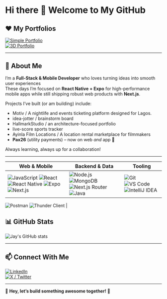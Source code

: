 # Hi there 👋 Welcome to My GitHub

## ❤️️ My Portfolios
[![Simple Portfolio](https://img.shields.io/badge/My_Simple_Portfolio-FF4088?style=for-the-badge)](https://jayempire.vercel.app/)  
[![3D Portfolio](https://img.shields.io/badge/My_3D_Portfolio-6200EA?style=for-the-badge)](https://jayempire-3d.vercel.app/)

---

## 🚀 About Me
I’m a **Full-Stack & Mobile Developer** who loves turning ideas into smooth user experiences  
These days I’m focused on **React Native + Expo** for high-performance mobile apps while still shipping robust web products with **Next.js**.

Projects I’ve built (or am building) include:

- Motiv / A nightlife and events ticketing platform designed for Lagos.  
- idea-jotter / brainstorm board  
- HallmarkStudio / an architecture-focused portfolio  
- live-score sports tracker
- Ayinla Film Locations / A location rental marketplace for filmmakers 
- **Pax26** (utility payments) – now on web *and* app 📱

Always learning, always up for a collaboration!

---

| Web & Mobile                                                                                                                                                                                                                                                                                                                                                                                                                                                                                                                                               | Backend & Data                                                                                                                                                                                                                                                                                                                                                                                                                                       | Tooling                                                                                                                                                                                                                                                                                                                       |
| ---------------------------------------------------------------------------------------------------------------------------------------------------------------------------------------------------------------------------------------------------------------------------------------------------------------------------------------------------------------------------------------------------------------------------------------------------------------------------------------------------------------------------------------------------------- | ---------------------------------------------------------------------------------------------------------------------------------------------------------------------------------------------------------------------------------------------------------------------------------------------------------------------------------------------------------------------------------------------------------------------------------------------------- | ----------------------------------------------------------------------------------------------------------------------------------------------------------------------------------------------------------------------------------------------------------------------------------------------------------------------------- |
| ![JavaScript](https://img.shields.io/badge/JavaScript-F7DF1E?style=for-the-badge\&logo=javascript\&logoColor=black) ![React](https://img.shields.io/badge/React-61DAFB?style=for-the-badge\&logo=react\&logoColor=black) ![React Native](https://img.shields.io/badge/React_Native-61DAFB?style=for-the-badge\&logo=react\&logoColor=black) ![Expo](https://img.shields.io/badge/Expo-000020?style=for-the-badge\&logo=expo\&logoColor=white) ![Next.js](https://img.shields.io/badge/Next.js-000000?style=for-the-badge\&logo=nextdotjs\&logoColor=white) | ![Node.js](https://img.shields.io/badge/Node.js-339933?style=for-the-badge\&logo=nodedotjs\&logoColor=white) ![MongoDB](https://img.shields.io/badge/MongoDB-47A248?style=for-the-badge\&logo=mongodb\&logoColor=white) ![Next.js Router](https://img.shields.io/badge/Next.js_Router-000000?style=for-the-badge\&logo=vercel\&logoColor=white) ![Java](https://img.shields.io/badge/Java-007396?style=for-the-badge\&logo=openjdk\&logoColor=white) | ![Git](https://img.shields.io/badge/Git-F05032?style=for-the-badge\&logo=git\&logoColor=white) ![VS Code](https://img.shields.io/badge/VS_Code-007ACC?style=for-the-badge\&logo=visualstudiocode\&logoColor=white) ![IntelliJ IDEA](https://img.shields.io/badge/IntelliJ_IDEA-FF3058?style=for-the-badge&logo=intellijidea&logoColor=white)
 ![Postman](https://img.shields.io/badge/Postman-FF6C37?style=for-the-badge\&logo=postman\&logoColor=white) ![Thunder Client](https://img.shields.io/badge/Thunder_Client-1F1F1F?style=for-the-badge&logo=thunderclient&logoColor=white)
|



## 📊 GitHub Stats
![Jay's GitHub stats](https://github-readme-stats.vercel.app/api?username=Empire688682&show_icons=true&theme=radical)

---

## 📫 Connect With Me
[![LinkedIn](https://img.shields.io/badge/LinkedIn-0A66C2?style=for-the-badge&logo=linkedin&logoColor=white)](https://www.linkedin.com/in/juwon-asehinde-73b04b268/)  
[![X / Twitter](https://img.shields.io/badge/X-1DA1F2?style=for-the-badge&logo=x&logoColor=white)](https://x.com/AsehindeJwon)

---

🚀 **Hey, let’s build something awesome together!** 🚀
